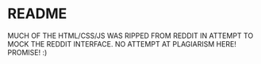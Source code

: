 # README

MUCH OF THE HTML/CSS/JS WAS RIPPED FROM REDDIT IN ATTEMPT TO MOCK THE REDDIT INTERFACE. NO ATTEMPT AT PLAGIARISM HERE! PROMISE! :)

